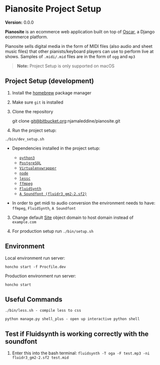 # Pianosite Project Setup

__Version:__ 0.0.0

**Pianosite** is an ecommerce web application built on top of [Oscar](https://github.com/django-oscar/django-oscar), a Django ecommerce platform.

Pianosite sells digital media in the form of MIDI files (also audio and sheet music files) that other pianists/keyboard players can use to perform live at shows.
Samples of `.midi/.mid` files are in the form of `ogg` and `mp3`

> **Note:** Project Setup is only supported on macOS


## Project Setup (development)

1. Install the [homebrew](https://brew.sh/) package manager

2. Make sure `git` is installed

3. Clone the repository 

    git clone git@bitbucket.org:njamaleddine/pianosite.git

4. Run the project setup:
```
./bin/dev_setup.sh
```

* Dependencies installed in the project setup: 
   * [`python3`](https://www.python.org/)
   * [`PostgreSQL`](http://www.postgresql.org/)
   * [`Virtualenvwrapper`](https://virtualenvwrapper.readthedocs.org/en/latest/index.html)
   * [`node`](https://nodejs.org/en/)
   * [`lessc`](https://nodejs.org/en/)
   * [`ffmpeg`](https://ffmpeg.org/)
   * [`FluidSynth`](http://www.fluidsynth.org/)
   * [`A Soundfont (fluidr3_gm2-2.sf2)`](http://www.musescore.org)  

 * In order to get midi to audio conversion the environment needs to have: `ffmpeg`, `FluidSynth`, `A Soundfont`

3. Change default [Site](https://docs.djangoproject.com/en/dev/ref/contrib/sites/) object domain to host domain instead of `example.com`

4. For production setup run `./bin/setup.sh`

## Environment

Local environment run server:
    
    honcho start -f Procfile.dev

Production environment run server:
    
    honcho start

## Useful Commands
    ./bin/less.sh - compile less to css

    python manage.py shell_plus - open up interactive python shell

## Test if Fluidsynth is working correctly with the soundfont
1. Enter this into the bash terminal:
        `fluidsynth -T oga -F test.mp3 -ni fluidr3_gm2-2.sf2 test.mid`
